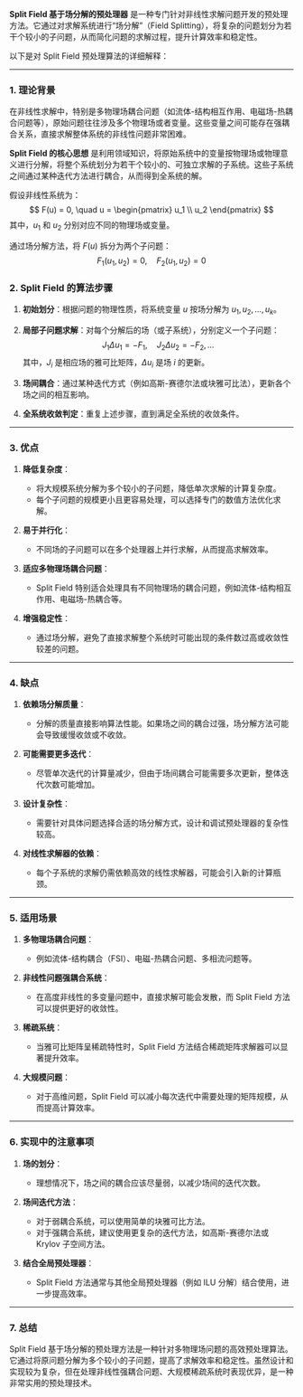 **Split Field 基于场分解的预处理器** 是一种专门针对非线性求解问题开发的预处理方法。它通过对求解系统进行“场分解”（Field Splitting），将复杂的问题划分为若干个较小的子问题，从而简化问题的求解过程，提升计算效率和稳定性。

以下是对 Split Field 预处理算法的详细解释：

---

### 1. **理论背景**

在非线性求解中，特别是多物理场耦合问题（如流体-结构相互作用、电磁场-热耦合问题等），原始问题往往涉及多个物理场或者变量。这些变量之间可能存在强耦合关系，直接求解整体系统的非线性问题非常困难。

**Split Field 的核心思想** 是利用领域知识，将原始系统中的变量按物理场或物理意义进行分解，将整个系统划分为若干个较小的、可独立求解的子系统。这些子系统之间通过某种迭代方法进行耦合，从而得到全系统的解。

假设非线性系统为：
$$
F(u) = 0, \quad u = \begin{pmatrix} u_1 \\ u_2 \end{pmatrix}
$$
其中，$u_1$ 和 $u_2$ 分别对应不同的物理场或变量。

通过场分解方法，将 $F(u)$ 拆分为两个子问题：
$$
F_1(u_1, u_2) = 0, \quad F_2(u_1, u_2) = 0
$$

### 2. **Split Field 的算法步骤**

1. **初始划分**：根据问题的物理性质，将系统变量 $u$ 按场分解为 $u_1, u_2, \dots, u_k$。

2. **局部子问题求解**：对每个分解后的场（或子系统），分别定义一个子问题：
   $$
   J_1 \Delta u_1 = -F_1, \quad J_2 \Delta u_2 = -F_2, \dots
   $$
   其中，$J_i$ 是相应场的雅可比矩阵，$\Delta u_i$ 是场 $i$ 的更新。

3. **场间耦合**：通过某种迭代方式（例如高斯-赛德尔法或块雅可比法），更新各个场之间的相互影响。

4. **全系统收敛判定**：重复上述步骤，直到满足全系统的收敛条件。

---

### 3. **优点**

1. **降低复杂度**：
   - 将大规模系统分解为多个较小的子问题，降低单次求解的计算复杂度。
   - 每个子问题的规模更小且更容易处理，可以选择专门的数值方法优化求解。

2. **易于并行化**：
   - 不同场的子问题可以在多个处理器上并行求解，从而提高求解效率。

3. **适应多物理场耦合问题**：
   - Split Field 特别适合处理具有不同物理场的耦合问题，例如流体-结构相互作用、电磁场-热耦合等。

4. **增强稳定性**：
   - 通过场分解，避免了直接求解整个系统时可能出现的条件数过高或收敛性较差的问题。

---

### 4. **缺点**

1. **依赖场分解质量**：
   - 分解的质量直接影响算法性能。如果场之间的耦合过强，场分解方法可能会导致缓慢收敛或不收敛。

2. **可能需要更多迭代**：
   - 尽管单次迭代的计算量减少，但由于场间耦合可能需要多次更新，整体迭代次数可能增加。

3. **设计复杂性**：
   - 需要针对具体问题选择合适的场分解方式，设计和调试预处理器的复杂性较高。

4. **对线性求解器的依赖**：
   - 每个子系统的求解仍需依赖高效的线性求解器，可能会引入新的计算瓶颈。

---

### 5. **适用场景**

1. **多物理场耦合问题**：
   - 例如流体-结构耦合（FSI）、电磁-热耦合问题、多相流问题等。

2. **非线性问题强耦合系统**：
   - 在高度非线性的多变量问题中，直接求解可能会发散，而 Split Field 方法可以提供更好的收敛性。

3. **稀疏系统**：
   - 当雅可比矩阵呈稀疏特性时，Split Field 方法结合稀疏矩阵求解器可以显著提升效率。

4. **大规模问题**：
   - 对于高维问题，Split Field 可以减小每次迭代中需要处理的矩阵规模，从而提高计算效率。

---

### 6. **实现中的注意事项**

1. **场的划分**：
   - 理想情况下，场之间的耦合应该尽量弱，以减少场间的迭代次数。

2. **场间迭代方法**：
   - 对于弱耦合系统，可以使用简单的块雅可比方法。
   - 对于强耦合系统，建议使用更复杂的迭代方法，如高斯-赛德尔法或 Krylov 子空间方法。

3. **结合全局预处理器**：
   - Split Field 方法通常与其他全局预处理器（例如 ILU 分解）结合使用，进一步提高效率。

---

### 7. **总结**

Split Field 基于场分解的预处理方法是一种针对多物理场问题的高效预处理算法。它通过将原问题分解为多个较小的子问题，提高了求解效率和稳定性。虽然设计和实现较为复杂，但在处理非线性强耦合问题、大规模稀疏系统时表现优异，是一种非常实用的预处理技术。